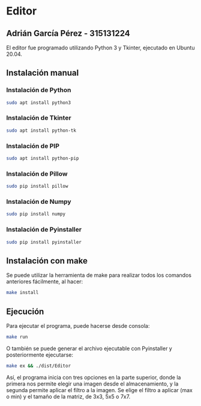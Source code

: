 # Editor

## Adrián García Pérez - 315131224

El editor fue programado utilizando Python 3 y Tkinter, ejecutado en
Ubuntu 20.04.

## Instalación manual

### Instalación de Python

```sh
sudo apt install python3
```

### Instalación de Tkinter

```sh
sudo apt install python-tk
```

### Instalación de PIP

```sh
sudo apt install python-pip
```

### Instalación de Pillow

```sh
sudo pip install pillow
```

### Instalación de Numpy

```sh
sudo pip install numpy
```

### Instalación de Pyinstaller

```sh
sudo pip install pyinstaller
```

## Instalación con make

Se puede utilizar la herramienta de make para realizar todos los comandos
anteriores fácilmente, al hacer:

```sh
make install
```

## Ejecución

Para ejecutar el programa, puede hacerse desde consola:

```sh
make run
```

O también se puede generar el archivo ejecutable con Pyinstaller y posteriormente
ejecutarse:

```sh
make ex && ./dist/Editor
```

Así, el programa inicia con tres opciones en la parte superior,
donde la primera nos permite elegir una imagen desde el almacenamiento,
y la segunda permite aplicar el filtro a la imagen.
Se elige el filtro a aplicar (max o min) y el tamaño de la matriz,
de 3x3, 5x5 o 7x7.
